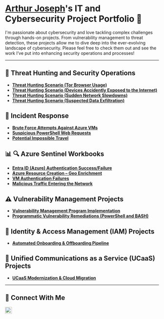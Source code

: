 # <a href="https://www.linkedin.com/in/arthur-joseph-744974380/">Arthur Joseph</a>'s IT and Cybersecurity Project Portfolio 🔐

I'm passionate about cybersecurity and love tackling complex challenges through hands-on projects. From vulnerability management to threat detection, these projects allow me to dive deep into the ever-evolving landscape of cybersecurity. Please feel free to check them out and see the work I’ve put into enhancing security operations and processes!

---

## 🚨 Threat Hunting and Security Operations

- **[Threat Hunting Scenario (Tor Browser Usage)](threat-hunting/tor-browser-usage.md)**
- **[Threat Hunting Scenario (Devices Accidently Exposed to the Internet)](threat-hunting/vm-internet-exposure.md)**
- **[Threat Hunting Scenario (Sudden Network Slowdowns)](threat-hunting/sudden-network-slowdowns.md)**
- **[Threat Hunting Scenario (Suspected Data Exfiltration)](threat-hunting/suspicious-archiving-powershell.md)**


## 🚨 Incident Response

- **[Brute Force Attempts Against Azure VMs](incident-response/brute-force-azure-vms.md)**
- **[Suspicious PowerShell Web Requests](incident-response/powershell-suspicious-web-request.md)**
- **[Potential Impossible Travel](incident-response/potential-impossible-travel.md)**

  
## 📊 🔍 Azure Sentinel Workbooks

- **[Entra ID (Azure) Authentication Success/Failure](workbooks/entra-id-authentication.md)**
- **[Azure Resource Creation – Geo Enrichment](workbooks/azure-resource-creation.md)**
- **[VM Authentication Failures](workbooks/vm-authentication-failures.md)**
- **[Malicious Traffic Entering the Network](workbooks/malicious-traffic-entering-the-network.md)**



## ⚠️ Vulnerability Management Projects

- **[Vulnerability Management Program Implementation](https://github.com/arthurjoseph17/vulnerability-management-program)**
- **[Programmatic Vulnerability Remediations (PowerShell and BASH)](https://github.com/arthurjoseph17/programmatic-vulnerability-remediations)**



## 🔐 Identity & Access Management (IAM) Projects

- **[Automated Onboarding & Offboarding Pipeline](iam/adp-to-okta-automation.md)**


## 📡 Unified Communications as a Service (UCaaS) Projects

- **[UCaaS Modernization & Cloud Migration](ucaas/ucaas-managed-deployment.md)**




<hr/>

## 🤳 Connect With Me

[<img align="left" alt="___________ | LinkedIn" width="22px" src="https://cdn.jsdelivr.net/npm/simple-icons@v3/icons/linkedin.svg" />][linkedin]


[linkedin]: https://linkedin.com/in/arthurjosephtech

<!--
<img width="35" alt="image" src="https://github.com/user-attachments/assets/2f41c7cd-5ea8-4475-b451-a37161b6c3fb"> 
<img width="35" alt="image" src="https://github.com/user-attachments/assets/77649969-9910-4994-8b96-74a116cfb2a8">
-->
